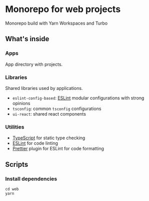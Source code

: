 # Monorepo for web projects

Monorepo build with Yarn Workspaces and Turbo

## What's inside

### Apps

App directory with projects.

### Libraries

Shared libraries used by applications.

- `eslint-config-based`: [ESLint](https://eslint.org/) modular configurations with strong opinions
- `tsconfig`: common `tsconfig` configurations
- `ui-react`: shared react components

### Utilities

- [TypeScript](https://www.typescriptlang.org/) for static type checking
- [ESLint](https://eslint.org/) for code linting
- [Prettier](https://prettier.io) plugin for ESLint for code formatting

## Scripts

### Install dependencies

```
cd web
yarn
```
